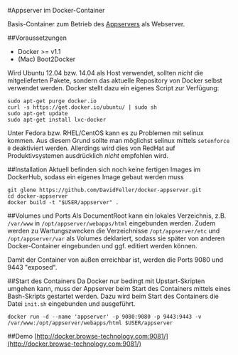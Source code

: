 #Appserver im Docker-Container

Basis-Container zum Betrieb des [Appservers](http://www.appserver.io) als Webserver.

##Voraussetzungen
* Docker >= v1.1
* (Mac) Boot2Docker 

Wird Ubuntu 12.04 bzw. 14.04 als Host verwendet, sollten *nicht* die mitgelieferten Pakete, sondern das aktuelle Repository von Docker selbst verwendet werden. Docker stellt dazu ein eigenes Script zur Verfügung:

    sudo apt-get purge docker.io
    curl -s https://get.docker.io/ubuntu/ | sudo sh
    sudo apt-get update
    sudo apt-get install lxc-docker
    
Unter Fedora bzw. RHEL/CentOS kann es zu Problemen mit selinux kommen. Aus diesem Grund sollte man möglichst selinux mittels ```setenforce 0``` deaktiviert werden. Allerdings wird dies von RedHat auf Produktivsystemen ausdrücklich *nicht* empfohlen wird.

##Installation
Aktuell befinden sich noch keine fertigen Images im DockerHub, sodass ein eigenes Image gebaut werden muss

    git glone https://github.com/DavidFeller/docker-appserver.git
    cd docker-appserver
    docker build -t "$USER/appserver" .

##Volumes und Ports
Als DocumentRoot kann ein lokales Verzeichnis, z.B. ```/var/www``` in ```/opt/appserver/webapps/html``` eingebunden werden. Zudem werden zu Wartungszwecken die Verzeichnisse ```/opt/appserver/etc``` und ```/opt/appserver/var``` als Volumes deklariert, sodass sie später von anderen Docker-Container eingebunden und ggf. editiert werden können.

Damit der Container von außen erreichbar ist, werden die Ports 9080 und 9443 "exposed".

##Start des Containers
Da Docker nur bedingt mit Upstart-Skripten umgehen kann, muss der Appserver beim Start des Containers mittels eines Bash-Skripts gestartet werden. Dazu wird beim Start des Containers die Datei ```init.sh``` eingebunden und ausgeführt.

```docker run -d --name 'appserver' -p 9080:9080 -p 9443:9443 -v /var/www:/opt/appserver/webapps/html $USER/appserver```

##Demo
[http://docker.browse-technology.com:9081/](http://docker.browse-technology.com:9081/)
